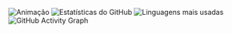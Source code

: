 ![Animação](C:\Users\USUARIO-PC\Downloads\gitHub.gif)
![Estatísticas do GitHub](https://github-readme-stats.vercel.app/api?username=MClaraFerreira5&show_icons=true&theme=algolia)
![Linguagens mais usadas](https://github-readme-stats.vercel.app/api/top-langs/?username=MClaraFerreira5&layout=compact&theme=tokyonight)
![GitHub Activity Graph](https://github-readme-activity-graph.vercel.app/graph?username=MClaraFerreira5&theme=react-dark)
